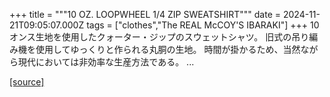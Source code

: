 +++
title = """10 OZ. LOOPWHEEL 1/4 ZIP SWEATSHIRT"""
date = 2024-11-21T09:05:07.000Z
tags = ["clothes","The REAL McCOY'S IBARAKI"]
+++
10オンス生地を使用したクォーター・ジップのスウェットシャツ。 旧式の吊り編み機を使用してゆっくりと作られる丸胴の生地。 時間が掛かるため、当然ながら現代においては非効率な生産方法である。 ...

[[source]](https://the-realmccoys.ocnk.net/product/1474)
